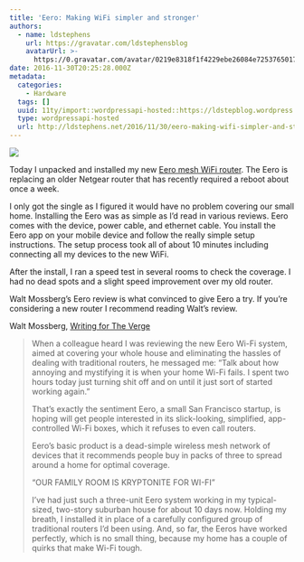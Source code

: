 ```yaml
---
title: 'Eero: Making WiFi simpler and stronger'
authors:
  - name: ldstephens
    url: https://gravatar.com/ldstephensblog
    avatarUrl: >-
      https://0.gravatar.com/avatar/0219e8318f1f4229ebe26084e7253765017f43ca0c631be37dc6d0b8ad6e40a4?s=96&d=identicon&r=G
date: 2016-11-30T20:25:28.000Z
metadata:
  categories:
    - Hardware
  tags: []
  uuid: 11ty/import::wordpressapi-hosted::https://ldstepblog.wordpress.com/?p=123
  type: wordpressapi-hosted
  url: http://ldstephens.net/2016/11/30/eero-making-wifi-simpler-and-stronger/
---
```

![](assets/cb9wr8bwaaaij6c-jMmLNqU2WlpR.jpg)

Today I unpacked and installed my new [Eero mesh WiFi router](https://eero.com). The Eero is replacing an older Netgear router that has recently required a reboot about once a week.

I only got the single as I figured it would have no problem covering our small home. Installing the Eero was as simple as I’d read in various reviews. Eero comes with the device, power cable, and ethernet cable. You install the Eero app on your mobile device and follow the really simple setup instructions. The setup process took all of about 10 minutes including connecting all my devices to the new WiFi.

After the install, I ran a speed test in several rooms to check the coverage. I had no dead spots and a slight speed improvement over my old router.

Walt Mossberg’s Eero review is what convinced to give Eero a try. If you’re considering a new router I recommend reading Walt’s review.

Walt Mossberg, [Writing for The Verge](http://www.theverge.com/2016/2/23/11095610/eero-review-wi-fi-router-walt-mossberg)

> When a colleague heard I was reviewing the new Eero Wi-Fi system, aimed at covering your whole house and eliminating the hassles of dealing with traditional routers, he messaged me: “Talk about how annoying and mystifying it is when your home Wi-Fi fails. I spent two hours today just turning shit off and on until it just sort of started working again.”
> 
> That’s exactly the sentiment Eero, a small San Francisco startup, is hoping will get people interested in its slick-looking, simplified, app-controlled Wi-Fi boxes, which it refuses to even call routers.
> 
> Eero’s basic product is a dead-simple wireless mesh network of devices that it recommends people buy in packs of three to spread around a home for optimal coverage.
> 
> “OUR FAMILY ROOM IS KRYPTONITE FOR WI-FI”
> 
> I’ve had just such a three-unit Eero system working in my typical-sized, two-story suburban house for about 10 days now. Holding my breath, I installed it in place of a carefully configured group of traditional routers I’d been using. And, so far, the Eeros have worked perfectly, which is no small thing, because my home has a couple of quirks that make Wi-Fi tough.